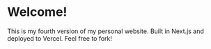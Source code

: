 # Welcome!

This is my fourth version of my personal website. Built in Next.js and deployed to Vercel. Feel free to fork!
